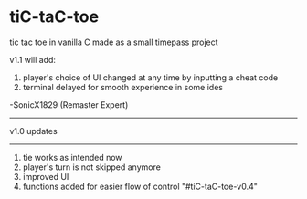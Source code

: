 # tiC-taC-toe
tic tac toe in vanilla C made as a small timepass project

v1.1 will add:
1. player's choice of UI changed at any time by inputting a cheat code
2. terminal delayed for smooth experience in some ides

-SonicX1829 (Remaster Expert)

______________
v1.0 updates
______________

1. tie works as intended now
2. player's turn is not skipped anymore
3. improved UI
4. functions added for easier flow of control
"#tiC-taC-toe-v0.4" 
